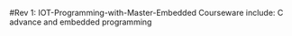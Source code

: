 #Rev 1: IOT-Programming-with-Master-Embedded
Courseware include: C advance and embedded programming

